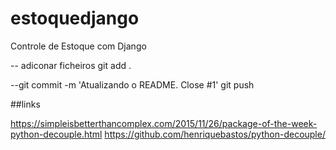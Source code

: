 # estoquedjango
Controle de Estoque com Django

-- adiconar ficheiros
git add .

--git commit -m 'Atualizando o README. Close #1'
git push


##links 

https://simpleisbetterthancomplex.com/2015/11/26/package-of-the-week-python-decouple.html
https://github.com/henriquebastos/python-decouple/
